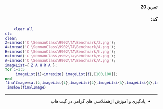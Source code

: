 <div dir="rtl">

#### تمرین 20


### کد:
</div>

```matlab
	clear all
clc
clear;
Z=imread('C:\SemnanClass\9902\TA\Benchmark/Z.png');
A=imread('C:\SemnanClass\9902\TA\Benchmark/A.png');
H=imread('C:\SemnanClass\9902\TA\Benchmark/h.png');
R=imread('C:\SemnanClass\9902\TA\Benchmark/R.png');
A=imread('C:\SemnanClass\9902\TA\Benchmark/A.png');
imageList={ Z A H R A };
for i=1:5
     imageList{i}=imresize( imageList{i},[100,100]);
end
finalImage=cat(2,imageList{1},imageList{2},imageList{3},imageList{4},imageList{5});
 imshow(finalImage)


```
---
<div dir="rtl">

-   یادگیری و آموزش ازهمکلاسی های گرامی در گيت هاب  
   
</div>

<div dir="rtl">
